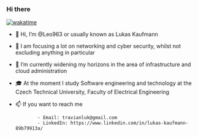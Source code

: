 ### Hi there

[![wakatime](https://wakatime.com/badge/user/a16a7018-0463-41d6-8a0a-ff3dfb3aeb82.svg)](https://wakatime.com/@a16a7018-0463-41d6-8a0a-ff3dfb3aeb82)

- 👋 Hi, I’m @Leo963 or usually known as Lukas Kaufmann
- 👀 I am focusing a lot on networking and cyber security, whilst not excluding anything in particular 
- 🌱 I’m currently widening my horizons in the area of infrastructure and cloud administration
- 🎓 At the moment I study Software engineering and technology at the Czech Technical University, Faculty of Electrical Engineering
- 📫 If you want to reach me

              - Email: travianluk@gmail.com
              - LinkedIn: https://www.linkedin.com/in/lukas-kaufmann-89b79913a/
<!---
Leo963/Leo963 is a ✨ special ✨ repository because its `README.md` (this file) appears on your GitHub profile.
You can click the Preview link to take a look at your changes.
--->
